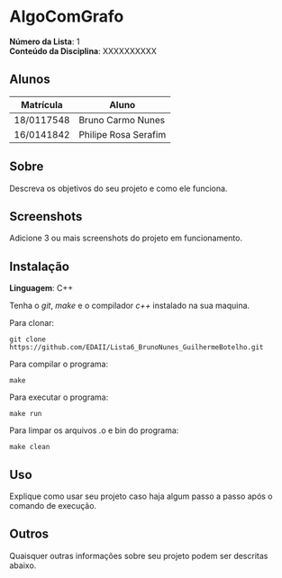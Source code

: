 # AlgoComGrafo

**Número da Lista**: 1<br>
**Conteúdo da Disciplina**: XXXXXXXXXX<br>

## Alunos
|Matrícula | Aluno |
| -- | -- |
| 18/0117548  |  Bruno Carmo Nunes |
| 16/0141842  |  Philipe Rosa Serafim |

## Sobre 
Descreva os objetivos do seu projeto e como ele funciona. 

## Screenshots
Adicione 3 ou mais screenshots do projeto em funcionamento.

## Instalação 
**Linguagem**: C++<br>

Tenha o *git*, *make* e o compilador *c++* instalado na sua maquina.

Para clonar:

`git clone https://github.com/EDAII/Lista6_BrunoNunes_GuilhermeBotelho.git`

Para compilar o programa:

`make`

Para executar o programa:

`make run`

Para limpar os arquivos .o e bin do programa:

`make clean`

## Uso 
Explique como usar seu projeto caso haja algum passo a passo após o comando de execução.

## Outros 
Quaisquer outras informações sobre seu projeto podem ser descritas abaixo.




